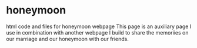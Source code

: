 # honeymoon
html code and files for honeymoon webpage
This page is an auxiliary page I use in combination with another webpage I build to share the memoriies on our marriage and our honeymoon with our friends.
